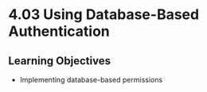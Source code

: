 # 4.03 Using Database-Based Authentication

## Learning Objectives
- Implementing database-based permissions
